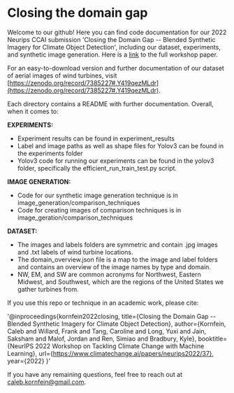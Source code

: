 # Closing the domain gap

Welcome to our github! Here you can find code documentation for our 2022 Neurips CCAI submission 'Closing the Domain Gap -- Blended Synthetic Imagery for Climate Object Detection', including our dataset, experiments, and synthetic image generation. Here is a [link](https://www.climatechange.ai/papers/neurips2022/37) to the full workshop paper.

For an easy-to-download version and further documentation of our dataset of aerial images of wind turbines, visit [https://zenodo.org/record/7385227#.Y419qezMLdr](https://zenodo.org/record/7385227#.Y419qezMLdr).

Each directory contains a README with further documentation. Overall, when it comes to:

**EXPERIMENTS:**
- Experiment results can be found in experiment_results
- Label and image paths as well as shape files for Yolov3 can be found in the experiments folder
- Yolov3 code for running our experiments can be found in the yolov3 folder, specifically the efficient_run_train_test.py script.

**IMAGE GENERATION:**
- Code for our synthetic image generation technique is in image_generation/comparison_techniques
- Code for creating images of comparison techniques is in image_geration/comparison_techniques

**DATASET:**
- The images and labels folders are symmetric and contain .jpg images and .txt labels of wind turbine locations.
- The domain_overview.json file is a map to the image and label folders and contains an overview of the image names by type and domain.
- NW, EM, and SW are common acronyms for Northwest, Eastern Midwest, and Southwest, which are the regions of the United States we gather turbines from.

If you use this repo or technique in an academic work, please cite:

'@inproceedings{kornfein2022closing,
  title={Closing the Domain Gap -- Blended Synthetic Imagery for Climate Object Detection},
  author={Kornfein, Caleb and Willard, Frank and Tang, Caroline and Long, Yuxi and Jain, Saksham and Malof, Jordan and Ren, Simiao and Bradbury, Kyle},
  booktitle={NeurIPS 2022 Workshop on Tackling Climate Change with Machine Learning},
  url={https://www.climatechange.ai/papers/neurips2022/37},
  year={2022}
}'

If you have any remaining questions, feel free to reach out at caleb.kornfein@gmail.com.